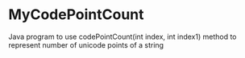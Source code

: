 # MyCodePointCount
Java program to use codePointCount(int index, int index1) method to represent number of unicode points of a string
